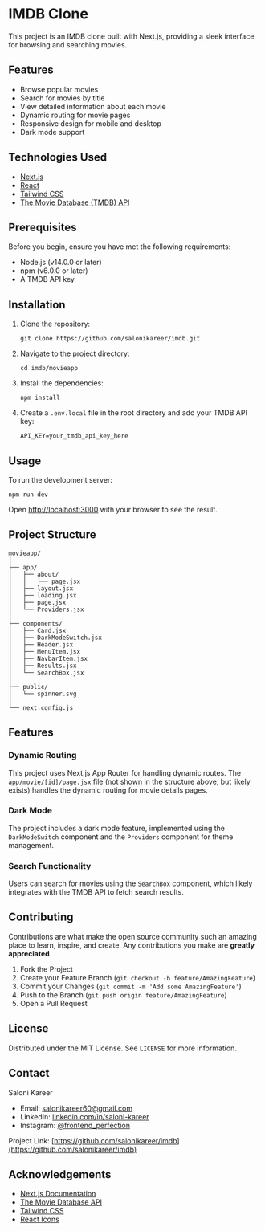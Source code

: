 # IMDB Clone

This project is an IMDB clone built with Next.js, providing a sleek interface for browsing and searching movies.

## Features

- Browse popular movies
- Search for movies by title
- View detailed information about each movie
- Dynamic routing for movie pages
- Responsive design for mobile and desktop
- Dark mode support

## Technologies Used

- [Next.js](https://nextjs.org/)
- [React](https://reactjs.org/)
- [Tailwind CSS](https://tailwindcss.com/)
- [The Movie Database (TMDB) API](https://www.themoviedb.org/documentation/api)

## Prerequisites

Before you begin, ensure you have met the following requirements:

- Node.js (v14.0.0 or later)
- npm (v6.0.0 or later)
- A TMDB API key

## Installation

1. Clone the repository:
   ```
   git clone https://github.com/salonikareer/imdb.git
   ```

2. Navigate to the project directory:
   ```
   cd imdb/movieapp
   ```

3. Install the dependencies:
   ```
   npm install
   ```

4. Create a `.env.local` file in the root directory and add your TMDB API key:
   ```
   API_KEY=your_tmdb_api_key_here
   ```

## Usage

To run the development server:

```
npm run dev
```

Open [http://localhost:3000](http://localhost:3000) with your browser to see the result.

## Project Structure

```
movieapp/
│
├── app/
│   ├── about/
│   │   └── page.jsx
│   ├── layout.jsx
│   ├── loading.jsx
│   ├── page.jsx
│   └── Providers.jsx
│
├── components/
│   ├── Card.jsx
│   ├── DarkModeSwitch.jsx
│   ├── Header.jsx
│   ├── MenuItem.jsx
│   ├── NavbarItem.jsx
│   ├── Results.jsx
│   └── SearchBox.jsx
│
├── public/
│   └── spinner.svg
│
└── next.config.js
```

## Features

### Dynamic Routing

This project uses Next.js App Router for handling dynamic routes. The `app/movie/[id]/page.jsx` file (not shown in the structure above, but likely exists) handles the dynamic routing for movie details pages.

### Dark Mode

The project includes a dark mode feature, implemented using the `DarkModeSwitch` component and the `Providers` component for theme management.

### Search Functionality

Users can search for movies using the `SearchBox` component, which likely integrates with the TMDB API to fetch search results.

## Contributing

Contributions are what make the open source community such an amazing place to learn, inspire, and create. Any contributions you make are **greatly appreciated**.

1. Fork the Project
2. Create your Feature Branch (`git checkout -b feature/AmazingFeature`)
3. Commit your Changes (`git commit -m 'Add some AmazingFeature'`)
4. Push to the Branch (`git push origin feature/AmazingFeature`)
5. Open a Pull Request

## License

Distributed under the MIT License. See `LICENSE` for more information.

## Contact

Saloni Kareer

- Email: salonikareer60@gmail.com
- LinkedIn: [linkedin.com/in/saloni-kareer](https://linkedin.com/in/saloni-kareer)
- Instagram: [@frontend_perfection](https://www.instagram.com/frontend_perfection/)

Project Link: [https://github.com/salonikareer/imdb](https://github.com/salonikareer/imdb)

## Acknowledgements

- [Next.js Documentation](https://nextjs.org/docs)
- [The Movie Database API](https://developers.themoviedb.org/3)
- [Tailwind CSS](https://tailwindcss.com/)
- [React Icons](https://react-icons.github.io/react-icons/)
